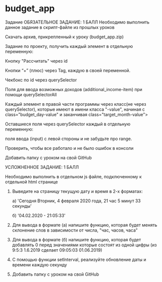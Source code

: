 # budget_app

Задание
ОБЯЗАТЕЛЬНОЕ ЗАДАНИЕ: 1 БАЛЛ
        Необходимо выполнить данное задание в скрипт-файле из прошлых уроков




Скачать архив, прикрепленный к уроку (budget_app.zip)



Задание по проекту, получить каждый элемент в отдельную переменную:

        

Кнопку "Рассчитать" через id

Кнопки “+” (плюс) через Tag, каждую в своей переменной. 

Чекбокс по id через querySelector

Поля для ввода возможных доходов (additional_income-item) при помощи querySelectorAll

Каждый элемент в правой части программы через класс(не через querySelector), которые имеют в имени класса "-value",
начиная с class="budget_day-value" и заканчивая class="target_month-value">

Оставшиеся поля через querySelector каждый в отдельную переменную:

поля ввода (input) с левой стороны и не забудьте про range.




Проверить, чтобы все работало и не было ошибок в консоли



Добавить папку с уроком на свой GitHub






УСЛОЖНЕННОЕ ЗАДАНИЕ: 1 БАЛЛ




Необходимо выполнить в отдельном js файле, подключенному к отдельной html странице



1) Выведите на страницу текущую дату и время в 2-х форматах: 

    a) 'Сегодня Вторник, 4 февраля 2020 года, 21 час 5 минут 33 секунды'  

    б) '04.02.2020 - 21:05:33' 



2) Для вывода в формате (а) напишите функцию, которая будет менять склонение слов в зависимости от числа, "час, часов, часа"

3) Для вывода в формате (б) напишите функцию, которая будет добавлять 0 перед значениями которые состоят из одной цифры (из 9:5:3  1.6.2019 сделает 09:05:03 01.06.2019)



4) С помощью функции setInterval, реализуйте обновление даты и времени каждую секунду 



5) Добавить папку с уроком на свой GitHub
